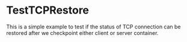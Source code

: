 # TestTCPRestore
This is a simple example to test if the status of TCP connection can be restored after we checkpoint either client or server container.
